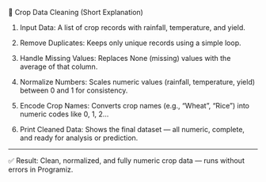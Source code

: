 🌾 Crop Data Cleaning (Short Explanation)

1. Input Data:
A list of crop records with rainfall, temperature, and yield.


2. Remove Duplicates:
Keeps only unique records using a simple loop.


3. Handle Missing Values:
Replaces None (missing) values with the average of that column.


4. Normalize Numbers:
Scales numeric values (rainfall, temperature, yield) between 0 and 1 for consistency.


5. Encode Crop Names:
Converts crop names (e.g., “Wheat”, “Rice”) into numeric codes like 0, 1, 2…


6. Print Cleaned Data:
Shows the final dataset — all numeric, complete, and ready for analysis or prediction.




---

✅ Result: Clean, normalized, and fully numeric crop data — runs without errors in Programiz.

